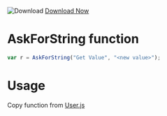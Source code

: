 ![Download](https://github.githubassets.com/images/icons/emoji/unicode/23ec.png?v8) [Download Now](https://inflectra.github.io/DownGit/#/home?url=https://github.com/Inflectra/rapise-powerpack/tree/master/AskForString)

# AskForString function

```javascript
var r = AskForString("Get Value", "<new value>");
```

# Usage

Copy function from [User.js](User.js)
